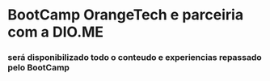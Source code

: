 # BootCamp OrangeTech e parceiria com a DIO.ME

### será disponibilizado todo o conteudo e experiencias repassado pelo BootCamp
